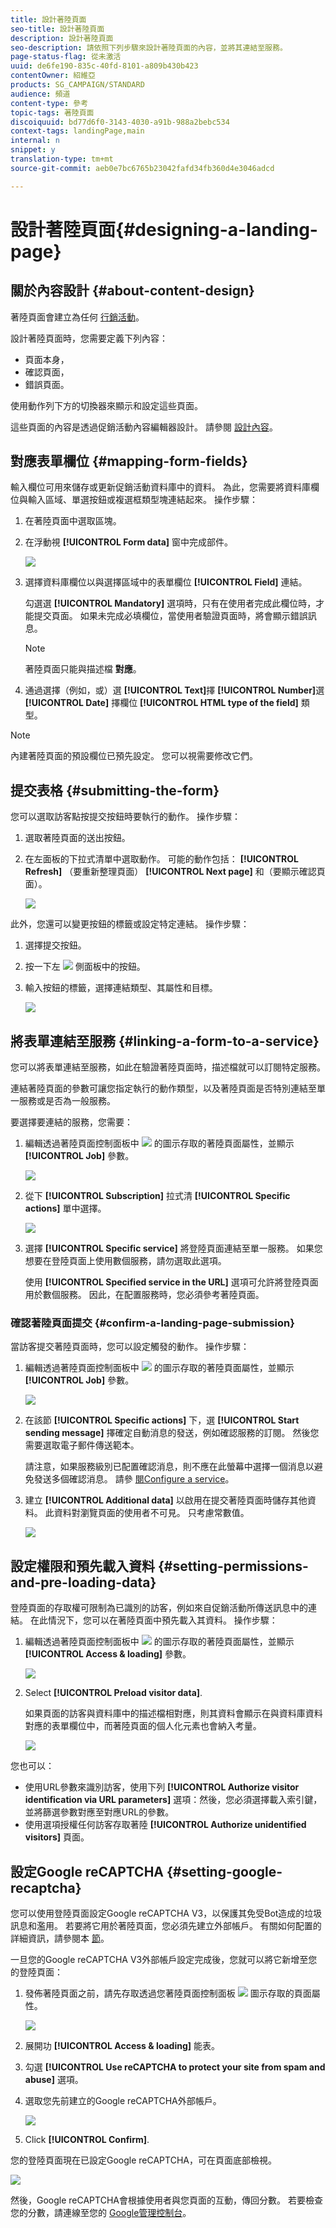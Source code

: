 ```yaml
---
title: 設計著陸頁面
seo-title: 設計著陸頁面
description: 設計著陸頁面
seo-description: 請依照下列步驟來設計著陸頁面的內容，並將其連結至服務。
page-status-flag: 從未激活
uuid: de6fe190-835c-40fd-8101-a809b430b423
contentOwner: 紹維亞
products: SG_CAMPAIGN/STANDARD
audience: 頻道
content-type: 參考
topic-tags: 著陸頁面
discoiquuid: bd77d6f0-3143-4030-a91b-988a2bebc534
context-tags: landingPage,main
internal: n
snippet: y
translation-type: tm+mt
source-git-commit: aeb0e7bc6765b23042fafd34fb360d4e3046adcd

---
```



# 設計著陸頁面{#designing-a-landing-page}

## 關於內容設計 {#about-content-design}

著陸頁面會建立為任何 [行銷活動](../../start/using/marketing-activities.md#about-marketing-activities)。

設計著陸頁面時，您需要定義下列內容：

* 頁面本身，
* 確認頁面，
* 錯誤頁面。

使用動作列下方的切換器來顯示和設定這些頁面。

這些頁面的內容是透過促銷活動內容編輯器設計。 請參閱 [設計內容](../../channels/using/about-landing-page-content-design.md)。

## 對應表單欄位 {#mapping-form-fields}

輸入欄位可用來儲存或更新促銷活動資料庫中的資料。 為此，您需要將資料庫欄位與輸入區域、單選按鈕或複選框類型塊連結起來。 操作步驟：

1. 在著陸頁面中選取區塊。
1. 在浮動視 **[!UICONTROL Form data]** 窗中完成部件。

   ![](assets/editing_lp_content_4.png)

1. 選擇資料庫欄位以與選擇區域中的表單欄位 **[!UICONTROL Field]** 連結。

   勾選選 **[!UICONTROL Mandatory]** 選項時，只有在使用者完成此欄位時，才能提交頁面。 如果未完成必填欄位，當使用者驗證頁面時，將會顯示錯誤訊息。

   >[!NOTE]
   >
   >著陸頁面只能與描述檔 **對應**。

1. 通過選擇（例如，或）選 **[!UICONTROL Text]**&#x200B;擇 **[!UICONTROL Number]**&#x200B;選 **[!UICONTROL Date]** 擇欄位 **[!UICONTROL HTML type of the field]** 類型。

>[!NOTE]
>
>內建著陸頁面的預設欄位已預先設定。 您可以視需要修改它們。

## 提交表格 {#submitting-the-form}

您可以選取訪客點按提交按鈕時要執行的動作。 操作步驟：

1. 選取著陸頁面的送出按鈕。
1. 在左面板的下拉式清單中選取動作。 可能的動作包括： **[!UICONTROL Refresh]** （要重新整理頁面） **[!UICONTROL Next page]** 和（要顯示確認頁面）。

   ![](assets/editing_lp_content_5.png)

此外，您還可以變更按鈕的標籤或設定特定連結。 操作步驟：

1. 選擇提交按鈕。
1. 按一下左 ![](assets/lp_link_properties.png) 側面板中的按鈕。
1. 輸入按鈕的標籤，選擇連結類型、其屬性和目標。

   ![](assets/lp_link_custom.png)

## 將表單連結至服務 {#linking-a-form-to-a-service}

您可以將表單連結至服務，如此在驗證著陸頁面時，描述檔就可以訂閱特定服務。

連結著陸頁面的參數可讓您指定執行的動作類型，以及著陸頁面是否特別連結至單一服務或是否為一般服務。

要選擇要連結的服務，您需要：

1. 編輯透過著陸頁面控制面板中 ![](assets/edit_darkgrey-24px.png) 的圖示存取的著陸頁面屬性，並顯示 **[!UICONTROL Job]** 參數。

   ![](assets/lp_edit_properties_button.png)

1. 從下 **[!UICONTROL Subscription]** 拉式清 **[!UICONTROL Specific actions]** 單中選擇。

   ![](assets/lp_parameters_5.png)

1. 選擇 **[!UICONTROL Specific service]** 將登陸頁面連結至單一服務。 如果您想要在登陸頁面上使用數個服務，請勿選取此選項。

   使用 **[!UICONTROL Specified service in the URL]** 選項可允許將登陸頁面用於數個服務。 因此，在配置服務時，您必須參考著陸頁面。

### 確認著陸頁面提交 {#confirm-a-landing-page-submission}

當訪客提交著陸頁面時，您可以設定觸發的動作。 操作步驟：

1. 編輯透過著陸頁面控制面板中 ![](assets/edit_darkgrey-24px.png) 的圖示存取的著陸頁面屬性，並顯示 **[!UICONTROL Job]** 參數。

   ![](assets/lp_edit_properties_button.png)

1. 在該節 **[!UICONTROL Specific actions]** 下，選 **[!UICONTROL Start sending message]** 擇確定自動消息的發送，例如確認服務的訂閱。 然後您需要選取電子郵件傳送範本。

   請注意，如果服務級別已配置確認消息，則不應在此螢幕中選擇一個消息以避免發送多個確認消息。 請參 [閱Configure a service](../../audiences/using/creating-a-service.md)。

1. 建立 **[!UICONTROL Additional data]** 以啟用在提交著陸頁面時儲存其他資料。 此資料對瀏覽頁面的使用者不可見。 只考慮常數值。

   ![](assets/lp_parameters_6.png)

## 設定權限和預先載入資料 {#setting-permissions-and-pre-loading-data}

登陸頁面的存取權可限制為已識別的訪客，例如來自促銷活動所傳送訊息中的連結。 在此情況下，您可以在著陸頁面中預先載入其資料。 操作步驟：

1. 編輯透過著陸頁面控制面板中 ![](assets/edit_darkgrey-24px.png) 的圖示存取的著陸頁面屬性，並顯示 **[!UICONTROL Access & loading]** 參數。

   ![](assets/lp_edit_properties_button.png)

1. Select **[!UICONTROL Preload visitor data]**.

   如果頁面的訪客與資料庫中的描述檔相對應，則其資料會顯示在與資料庫資料對應的表單欄位中，而著陸頁面的個人化元素也會納入考量。

   ![](assets/lp_parameters_3.png)

您也可以：

* 使用URL參數來識別訪客，使用下列 **[!UICONTROL Authorize visitor identification via URL parameters]** 選項：然後，您必須選擇載入索引鍵，並將篩選參數對應至對應URL的參數。
* 使用選項授權任何訪客存取著陸 **[!UICONTROL Authorize unidentified visitors]** 頁面。

## 設定Google reCAPTCHA {#setting-google-recaptcha}

您可以使用登陸頁面設定Google reCAPTCHA V3，以保護其免受Bot造成的垃圾訊息和濫用。 若要將它用於著陸頁面，您必須先建立外部帳戶。 有關如何配置的詳細資訊，請參閱本 [節](../../administration/using/external-accounts.md#google-recaptcha-external-account)。

一旦您的Google reCAPTCHA V3外部帳戶設定完成後，您就可以將它新增至您的登陸頁面：

1. 發佈著陸頁面之前，請先存取透過您著陸頁面控制面板 ![](assets/edit_darkgrey-24px.png) 圖示存取的頁面屬性。

   ![](assets/lp_parameters_google3.png)

1. 展開功 **[!UICONTROL Access & loading]** 能表。
1. 勾選 **[!UICONTROL Use reCAPTCHA to protect your site from spam and abuse]** 選項。
1. 選取您先前建立的Google reCAPTCHA外部帳戶。

   ![](assets/lp_parameters_google.png)

1. Click **[!UICONTROL Confirm]**.

您的登陸頁面現在已設定Google reCAPTCHA，可在頁面底部檢視。

![](assets/lp_parameters_google2.png)

然後，Google reCAPTCHA會根據使用者與您頁面的互動，傳回分數。 若要檢查您的分數，請連線至您的 [Google管理控制台](https://g.co/recaptcha/admin)。
